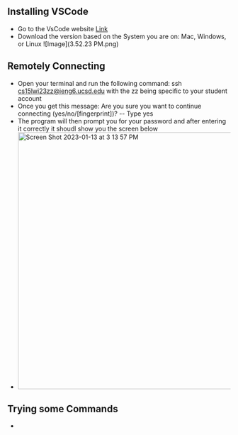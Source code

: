 ## Installing VSCode ##
* Go to the VsCode website [Link](https://code.visualstudio.com/)
* Download the version based on the System you are on: Mac, Windows, or Linux
![Image](3.52.23 PM.png)

## Remotely Connecting ##
* Open your terminal and run the following command: ssh cs15lwi23zz@ieng6.ucsd.edu  with the zz being specific to your student account
* Once you get this message: Are you sure you want to continue connecting (yes/no/[fingerprint])? -- Type yes
* The program will then prompt you for your password and after entering it correctly it shoudl show you the screen below
*  <img width="579" alt="Screen Shot 2023-01-13 at 3 13 57 PM" src="https://user-images.githubusercontent.com/33361265/212435649-520f5a9a-0f1d-4b41-b852-098cd04168b6.png">


## Trying some Commands ##
* 
